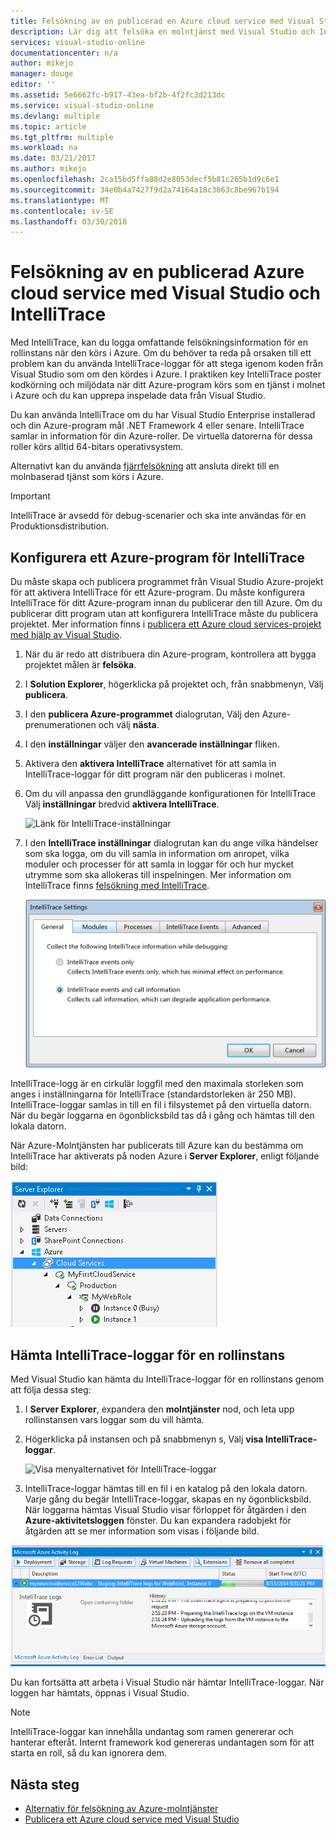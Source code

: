 ```yaml
---
title: Felsökning av en publicerad en Azure cloud service med Visual Studio och IntelliTrace | Microsoft Docs
description: Lär dig att felsöka en molntjänst med Visual Studio och IntelliTrace
services: visual-studio-online
documentationcenter: n/a
author: mikejo
manager: douge
editor: ''
ms.assetid: 5e6662fc-b917-43ea-bf2b-4f2fc3d213dc
ms.service: visual-studio-online
ms.devlang: multiple
ms.topic: article
ms.tgt_pltfrm: multiple
ms.workload: na
ms.date: 03/21/2017
ms.author: mikejo
ms.openlocfilehash: 2ca15bd5ffa88d2e8053decf5b81c265b1d9c6e1
ms.sourcegitcommit: 34e0b4a7427f9d2a74164a18c3063c8be967b194
ms.translationtype: MT
ms.contentlocale: sv-SE
ms.lasthandoff: 03/30/2018
---
```

# <a name="debugging-a-published-azure-cloud-service-with-visual-studio-and-intellitrace"></a>Felsökning av en publicerad Azure cloud service med Visual Studio och IntelliTrace
Med IntelliTrace, kan du logga omfattande felsökningsinformation för en rollinstans när den körs i Azure. Om du behöver ta reda på orsaken till ett problem kan du använda IntelliTrace-loggar för att stega igenom koden från Visual Studio som om den kördes i Azure. I praktiken key IntelliTrace poster kodkörning och miljödata när ditt Azure-program körs som en tjänst i molnet i Azure och du kan upprepa inspelade data från Visual Studio. 

Du kan använda IntelliTrace om du har Visual Studio Enterprise installerad och din Azure-program mål .NET Framework 4 eller senare. IntelliTrace samlar in information för din Azure-roller. De virtuella datorerna för dessa roller körs alltid 64-bitars operativsystem.

Alternativt kan du använda [fjärrfelsökning](http://go.microsoft.com/fwlink/p/?LinkId=623041) att ansluta direkt till en molnbaserad tjänst som körs i Azure.

> [!IMPORTANT]
> IntelliTrace är avsedd för debug-scenarier och ska inte användas för en Produktionsdistribution.
> 

## <a name="configure-an-azure-application-for-intellitrace"></a>Konfigurera ett Azure-program för IntelliTrace
Du måste skapa och publicera programmet från Visual Studio Azure-projekt för att aktivera IntelliTrace för ett Azure-program. Du måste konfigurera IntelliTrace för ditt Azure-program innan du publicerar den till Azure. Om du publicerar ditt program utan att konfigurera IntelliTrace måste du publicera projektet. Mer information finns i [publicera ett Azure cloud services-projekt med hjälp av Visual Studio](http://go.microsoft.com/fwlink/p/?LinkId=623012).

1. När du är redo att distribuera din Azure-program, kontrollera att bygga projektet målen är **felsöka**.

1. I **Solution Explorer**, högerklicka på projektet och, från snabbmenyn, Välj **publicera**.
   
1. I den **publicera Azure-programmet** dialogrutan, Välj den Azure-prenumerationen och välj **nästa**.

1. I den **inställningar** väljer den **avancerade inställningar** fliken.

1. Aktivera den **aktivera IntelliTrace** alternativet för att samla in IntelliTrace-loggar för ditt program när den publiceras i molnet.
   
1. Om du vill anpassa den grundläggande konfigurationen för IntelliTrace Välj **inställningar** bredvid **aktivera IntelliTrace**.

    ![Länk för IntelliTrace-inställningar](./media/vs-azure-tools-intellitrace-debug-published-cloud-services/intellitrace-settings-link.png)
   
1. I den **IntelliTrace inställningar** dialogrutan kan du ange vilka händelser som ska logga, om du vill samla in information om anropet, vilka moduler och processer för att samla in loggar för och hur mycket utrymme som ska allokeras till inspelningen. Mer information om IntelliTrace finns [felsökning med IntelliTrace](http://go.microsoft.com/fwlink/?LinkId=214468).
   
    ![IntelliTrace-inställningar](./media/vs-azure-tools-intellitrace-debug-published-cloud-services/IC519063.png)

IntelliTrace-logg är en cirkulär loggfil med den maximala storleken som anges i inställningarna för IntelliTrace (standardstorleken är 250 MB). IntelliTrace-loggar samlas in till en fil i filsystemet på den virtuella datorn. När du begär loggarna en ögonblicksbild tas då i gång och hämtas till den lokala datorn.

När Azure-Molntjänsten har publicerats till Azure kan du bestämma om IntelliTrace har aktiverats på noden Azure i **Server Explorer**, enligt följande bild:

![Server Explorer - IntelliTrace aktiverad](./media/vs-azure-tools-intellitrace-debug-published-cloud-services/IC744134.png)

## <a name="download-intellitrace-logs-for-a-role-instance"></a>Hämta IntelliTrace-loggar för en rollinstans
Med Visual Studio kan hämta du IntelliTrace-loggar för en rollinstans genom att följa dessa steg:

1. I **Server Explorer**, expandera den **molntjänster** nod, och leta upp rollinstansen vars loggar som du vill hämta. 

1. Högerklicka på instansen och på snabbmenyn s, Välj **visa IntelliTrace-loggar**. 

    ![Visa menyalternativet för IntelliTrace-loggar](./media/vs-azure-tools-intellitrace-debug-published-cloud-services/view-intellitrace-logs.png)

1. IntelliTrace-loggar hämtas till en fil i en katalog på den lokala datorn. Varje gång du begär IntelliTrace-loggar, skapas en ny ögonblicksbild. När loggarna hämtas Visual Studio visar förloppet för åtgärden i den **Azure-aktivitetsloggen** fönster. Du kan expandera radobjekt för åtgärden att se mer information som visas i följande bild.

![VST_IntelliTraceDownloadProgress](./media/vs-azure-tools-intellitrace-debug-published-cloud-services/IC745551.png)

Du kan fortsätta att arbeta i Visual Studio när hämtar IntelliTrace-loggar. När loggen har hämtats, öppnas i Visual Studio.

> [!NOTE]
> IntelliTrace-loggar kan innehålla undantag som ramen genererar och hanterar efteråt. Internt framework kod genereras undantagen som för att starta en roll, så du kan ignorera dem.
> 
> 

## <a name="next-steps"></a>Nästa steg
- [Alternativ för felsökning av Azure-molntjänster](vs-azure-tools-debugging-cloud-services-overview.md)
- [Publicera ett Azure cloud service med Visual Studio](vs-azure-tools-publishing-a-cloud-service.md)